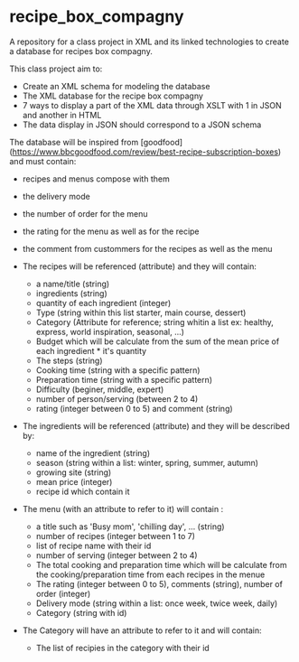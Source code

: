# recipe_box_compagny
A repository for a class project in XML and its linked technologies to create a database for recipes box compagny. 

This class project aim to:
- Create an XML schema for modeling the database
- The XML database for the recipe box compagny
- 7 ways to display a part of the XML data through XSLT with 1 in JSON and another in HTML
- The data display in JSON should correspond to a JSON schema

The database will be inspired from [goodfood] (https://www.bbcgoodfood.com/review/best-recipe-subscription-boxes) and must contain:
- recipes and menus compose with them
- the delivery mode
- the number of order for the menu
- the rating for the menu as well as for the recipe
- the comment from custommers for the recipes as well as the menu

- The recipes will be referenced (attribute) and they will contain:
  - a name/title (string)
  - ingredients (string)
  - quantity of each ingredient (integer)
  - Type (string within this list starter, main course, dessert)
  - Category (Attribute for reference; string whitin a list ex: healthy, express, world inspiration, seasonal, ...)
  - Budget which will be calculate from the sum of the mean price of each ingredient * it's quantity
  - The steps (string)
  - Cooking time (string with a specific pattern)
  - Preparation time (string with a specific pattern)
  - Difficulty (beginer, middle, expert)
  - number of person/serving (between 2 to 4)
  - rating (integer between 0 to 5) and comment (string)

- The ingredients will be referenced (attribute) and they will be described by:
  - name of the ingredient (string)
  - season (string within a list: winter, spring, summer, autumn)
  - growing site (string)
  - mean price (integer)
  - recipe id which contain it

- The menu (with an attribute to refer to it) will contain :
  - a title such as 'Busy mom', 'chilling day', ... (string)
  - number of recipes (integer between 1 to 7)
  - list of recipe name with their id
  - number of serving (integer between 2 to 4)
  - The total cooking and preparation time which will be calculate from the cooking/preparation time from each recipes in the menue
  - The rating (integer between 0 to 5), comments (string), number of order (integer)
  - Delivery mode (string within a list: once week, twice week, daily)
  - Category (string with id)

- The Category will have an attribute to refer to it and will contain:
  - The list of recipies in the category with their id 
